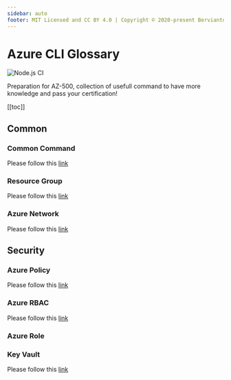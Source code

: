 ```yaml
---
sidebar: auto
footer: MIT Licensed and CC BY 4.0 | Copyright © 2020-present Bervianto Leo Pratama
---
```


# Azure CLI Glossary

![Node.js CI](https://github.com/berviantoleo/az500-azure-cli-glossary/workflows/Node.js%20CI/badge.svg)

Preparation for AZ-500, collection of usefull command to have more knowledge and pass your certification!

[[toc]]

## Common

### Common Command

Please follow this [link](/common/)

### Resource Group

Please follow this [link](/resourcegroup/)

### Azure Network

Please follow this [link](/network/)

## Security

### Azure Policy

Please follow this [link](/policy/)

### Azure RBAC

Please follow this [link](/azurerbac/)

### Azure Role

### Key Vault

Please follow this [link](/keyvault/)

